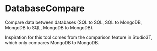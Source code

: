# DatabaseCompare

Compare data between databases (SQL to SQL, SQL to MongoDB, MongoDB to SQL, MongoDB to MongoDB).

Inspiration for this tool comes from the comparison feature in Studio3T, which only compares MongoDB to MongoDB.
